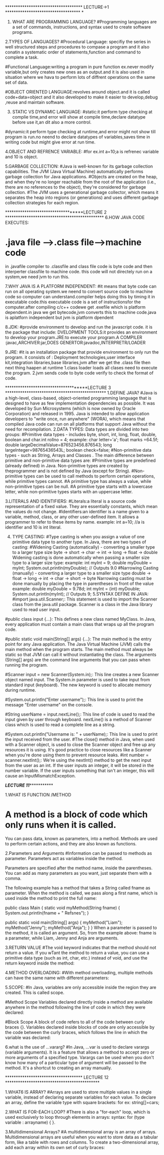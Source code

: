 ************************************ LECTURE->1 *********************************** *
 1. WHAT ARE PROGRAMMING LANGUAGE?
  #Programming languages are a set of commands, instructions, and syntax used to create software         programs.

 2.TYPES OF LANGUAGES?
  #Procedural Language: specifiy the series in well structured steps and procedures to compase a program  and it also conatin a systematic order of statements,function and command to complete a task.

  #Functional Language:writing a program in pure function ex.never modify variable,but only creates new ones as an output.and it is also used in situation where we hava to perform lots of diffrent operations on the same set of data.

  #OBJECT ORIENTED LANGUAGE:revolves around object.and it is called code+data=object and it also developed to make it easier to develop,debug ,reuse and maintain software.
  
3. STATIC VS DYNAMIC LANGUAGE:
 #static:it perform type checking at complie time,and error will show at compile time,declare datatype    before use it,an dit also a more control.

 #dynamic:it perform type checking at runtime,and error might not show till program is run.no neend to declare datatypes of variables,saves time in writing code but might give error at run time.

4.OBJECT AND REFRENCE VARIABLE:
#for ex.int a=10;a is refrenec variable and 10 is object.

5.GARBAGE COLLECTION:
 #Java is well-known for its garbage collection capabilities. The JVM (Java Virtual Machine) automatically  performs garbage collection for Java applications.
#Objects are created on the heap, and when they're no longer reachable from the root of the application (i.e., there are no references to the object), they're considered for garbage collection.
#The JVM uses a generational garbage collector, which means it separates the heap into regions (or generations) and uses different garbage collection strategies for each region.

***********************************LECTURE 2 **********************************************
6.HOW JAVA CODE EXECUTES:
# .java file -->.class file-->machine code
in .javafile compiler to .classfile  and class file code is byte code and then interperter classfile to machine code.
this code will not directely run on a system,we need jvm to run this.

7.WHY JAVA IS A PLATFORM INDEPENDENT:
#it means that byte code can run on all operating system.we neend to convert source code to machine code   so computer can understand.compiler helps doing this by timing it in executable code.this executable code is a set of instructionsfor the computer.after compiling c/c++ codewe get .exefile which is platform dependent.in java we get bytecode,jvm converts this to machine code.java is aplatforn independent but jvm is platform dpendent

8.JDK:
#provide environment to develop and run the javascript code.
it is the package that include:
 DVELOPMENT TOOLS:it provides an environment to develop your program.JRE:to execute your program.A COMPILER :javac,ARCHIVER:jar,DOES GENERTOR:javadoc,INTERPRETR/LOADER

9.JRE:
#it is an installation package that provide environment to only run the program.
it consists of :
  Deployment technologies,user interface kit,integration libraries,base libraries,jvm
    after we get the .class file then next thing haapen at runtime
1.class loader loads all clases need  to execute the program.
2.jvm sends code to byte code verify to check the format of code.

*************************************LECTURE 3 ***********************************************
1.DEFINE JAVA?
  #Java is a high-level, class-based, object-oriented programming language that is designed to have as few implementation dependencies as possible. It was developed by Sun Microsystems (which is now owned by Oracle Corporation) and released in 1995. Java is intended to allow application developers to "write once, run anywhere" (WORA), which means that compiled Java code can run on all platforms that support Java without the need for recompilation.
2.DATA TYPES:
Data types are divided into two groups:
  #Primitive data types - includes byte, short, int, long, float, double, boolean and char.int rollno = 4;
      example:
      char letter='a';
      float marks =64.5f;
      double largeDecimalValue=876523456.876543;
      long largeInteger=98765436543L;
      boolean check=false;
  #Non-primitive data types - such as String, Arrays and Classes .
The main difference between primitive and non-primitive data types are:
    #Primitive types are predefined (already defined) in Java. Non-primitive types are created by        theprogrammer and is not defined by Java (except for String).
    #Non-primitive types can be used to call methods to perform certain operations, while primitive types  cannot.
    #A primitive type has always a value, while non-primitive types can be null.
    #A primitive type starts with a lowercase letter, while non-primitive types starts with an uppercase letter.

 3.LITERALS AND IDENTIFIERS:
   #Literals:a literal is a source code representation of a fixed value. They are essentially constants, which mean the values do not change.
  #Identifiers:an identifier is a name given to a variable, method, class, or any other user-defined item. It allows a programmer to refer to these items by name. 
  example: int a=10; //a is identifier and 10 is int literal.

4. TYPE CASTING:
#Type casting is when you assign a value of one primitive data type to another type.
 In Java, there are two types of casting:
   #Widening Casting (automatically) - converting a smaller type to a larger type size
    byte -> short -> char -> int -> long -> float -> double
    Widening casting is done automatically when passing a smaller size type to a larger size type:
     example: int myInt = 9;
              double myDouble = myInt;
              System.out.println(myDouble);   // Outputs 9.0
   #Narrowing Casting (manually) - converting a larger type to a smaller size type
    double -> float -> long -> int -> char -> short -> byte
    Narrowing casting must be done manually by placing the type in parentheses in front of the value
    example: double myDouble = 9.78d;
             int myInt = (int) myDouble;
              System.out.println(myInt);  // Outputs 9;
5.SYNTAX DEFINE IN JAVA:
#import java.util.Scanner;: This statement is used to import the Scanner class from the java.util package. Scanner is a class in the Java library used to read user input.

#public class input {...}: This defines a new class named MyClass. In Java, every application must contain a main class that wraps up all the program code.

#public static void main(String[] args) {...}: The main method is the entry point for any Java application. The Java Virtual Machine (JVM) calls the main method when the program starts. The main method must always be static so that JVM can call it without instantiating the class. The arguments (String[] args) are the command line arguments that you can pass when running the program.

#Scanner input = new Scanner(System.in);: This line creates a new Scanner object named input. The System.in parameter is used to take input from standard input (keyboard). The new keyword is used to allocate memory during runtime.

#System.out.println("Enter username");: This line is used to print the message "Enter username" on the console.

#String userName = input.nextLine();: This line of code is used to read the input given by user through keyboard. nextLine() is a method of Scanner class which is used to read a complete line as a string.

#System.out.println("Username is: " + userName);: This line is used to print the input received from the user.
#The close() method in Java, when used with a Scanner object, is used to close the Scanner object and free up any resources it is using. It's good practice to close resources like a Scanner when you're done using them to prevent resource leaks.
#int number = scanner.nextInt();: We're using the nextInt() method to get the next input from the user as an int. If the user inputs an integer, it will be stored in the number variable. If the user inputs something that isn't an integer, this will cause an InputMismatchException.

*************************************LECTURE 11************************************************

1.WHAT IS FUNCTION /METHOD
# A method is a block of code which only runs when it is called.
  You can pass data, known as parameters, into a method.
  Methods are used to perform certain actions, and they are also known as functions.

2.Parameters and Arguments
 #Information can be passed to methods as parameter. Parameters act as variables inside the method.

Parameters are specified after the method name, inside the parentheses. You can add as many parameters as you want, just separate them with a comma.

The following example has a method that takes a String called fname as parameter. When the method is called, we pass along a first name, which is used inside the method to print the full name:

public class Main {
  static void myMethod(String fname) {
    System.out.println(fname + " Refsnes");
  }

  public static void main(String[] args) {
    myMethod("Liam");
    myMethod("Jenny");
    myMethod("Anja");
  }
}
When a parameter is passed to the method, it is called an argument. So, from the example above: fname is a parameter, while Liam, Jenny and Anja are arguments.

3.RETURN VALUE
#The void keyword indicates that the method should not return a value. If you wTant the method to return a value, you can use a primitive data type (such as int, char, etc.) instead of void, and use the return keyword inside the method:

4.METHOD OVERLOADING:
#With method overloading, multiple methods can have the same name with different parameters:

5.SCOPE:
#In Java, variables are only accessible inside the region they are created. This is called scope.

#Method Scope
Variables declared directly inside a method are available anywhere in the method following the line of code in which they were declared:

#Block Scope
A block of code refers to all of the code between curly braces {}.
Variables declared inside blocks of code are only accessible by the code between the curly braces, which follows the line in which the variable was declared:

6.what is the use of ...vararg?
#In Java, ...var is used to declare varargs (variable arguments). It is a feature that allows a method to accept zero or more arguments of a specified type. Varargs can be used when you don't know how many of a particular type of argument will be passed to the method. It's a shortcut to creating an array manually.

************************************ LECTURE 12 ********************************************

1.WHAT6 IS ARRAY?
#Arrays are used to store multiple values in a single variable, instead of declaring separate variables   for each value.
To declare an array, define the variable type with square brackets:
for ex: string[]=cars;

2.WHAT IS FOR-EACH LOOP?
#There is also a "for-each" loop, which is used exclusively to loop through elements in arrays:
syntax: for (type variable : arrayname) {  }.

3.Multidimensional Arrays?
#A multidimensional array is an array of arrays.
  Multidimensional arrays are useful when you want to store data as a tabular form, like a table with rows and columns.
To create a two-dimensional array, add each array within its own set of curly braces: